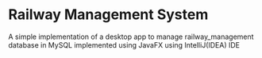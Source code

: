 # Railway Management System
A simple implementation of a desktop app to manage railway_management database in MySQL implemented using JavaFX using IntelliJ(IDEA) IDE

